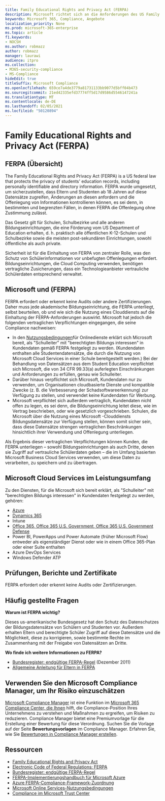 ```yaml
---
title: Family Educational Rights and Privacy Act (FERPA)
description: Microsoft richtet sich an die Anforderungen des US Family Educational Rights and Privacy Act.
keywords: Microsoft 365, Compliance, Angebote
localization_priority: None
ms.prod: microsoft-365-enterprise
ms.topic: article
f1.keywords:
- NOCSH
ms.author: robmazz
author: robmazz
manager: laurawi
audience: itpro
ms.collection:
- M365-security-compliance
- MS-Compliance
hideEdit: true
titleSuffix: Microsoft Compliance
ms.openlocfilehash: 659ce7a4de3779a81731133bb9077d5bff04b473
ms.sourcegitcommit: 21ed42335efd37774ff5d17d9586d5546147241a
ms.translationtype: MT
ms.contentlocale: de-DE
ms.lasthandoff: 02/05/2021
ms.locfileid: "50120894"
---
```

# <a name="family-educational-rights-and-privacy-act-ferpa"></a>Family Educational Rights and Privacy Act (FERPA)

## <a name="ferpa-overview"></a>FERPA (Übersicht)

The Family Educational Rights and Privacy Act (FERPA) is a US federal law that protects the privacy of students' education records, including personally identifiable and directory information. FERPA wurde umgesetzt, um sicherzustellen, dass Eltern und Studenten ab 18 Jahren auf diese Datensätze zugreifen, Änderungen an diesen anfordern und die Offenlegung von Informationen kontrollieren können, es sei denn, in bestimmten und begrenzten Fällen, in denen FERPA die Offenlegung ohne Zustimmung zulässt.

Das Gesetz gilt für Schulen, Schulbezirke und alle anderen Bildungseinrichtungen, die eine Förderung vom US Department of Education erhalten, d. h. praktisch alle öffentlichen K-12-Schulen und Schulbezirke sowie die meisten post-sekundären Einrichtungen, sowohl öffentliche als auch private.

Sicherheit ist für die Einhaltung von FERPA von zentraler Rolle, was den Schutz von Schülerinformationen vor unbefugten Offenlegungen erfordert. Bildungseinrichtungen, die Cloud Computing verwenden, benötigen vertragliche Zusicherungen, dass ein Technologieanbieter vertrauliche Schülerdaten entsprechend verwaltet.

## <a name="microsoft-and-ferpa"></a>Microsoft und (FERPA)

FERPA erfordert oder erkennt keine Audits oder andere Zertifizierungen. Daher muss jede akademische Bildungseinrichtung, die FERPA unterliegt, selbst beurteilen, ob und wie sich die Nutzung eines Clouddiensts auf die Einhaltung der FERPA-Anforderungen auswirkt. Microsoft hat jedoch die folgenden vertraglichen Verpflichtungen eingegangen, die seine Compliance nachweisen:

- In den [Nutzungsbedingungen](https://aka.ms/Online-Services-Terms)für Onlinedienste erklärt sich Microsoft bereit, als "Schulleiter" mit "berechtigten Bildungs interessen" in Kundendaten gemäß FERPA festgelegt zu werden. (Kundendaten enthalten alle Studentendatensätze, die durch die Nutzung von Microsoft Cloud Services in einer Schule bereitgestellt werden.) Bei der Behandlung von Datensätzen aus dem Student Education verpflichtet sich Microsoft, die von 34 CFR 99.33(a) auferlegten Einschränkungen und Anforderungen zu erfüllen, genau wie Schulleiter.
- Darüber hinaus verpflichtet sich Microsoft, Kundendaten nur zu verwenden, um Organisationen cloudbasierte Dienste und kompatible Zwecke (z. B. die Verbesserung der Schadsoftwareerkennung) zur Verfügung zu stellen, und verwendet keine Kundendaten für Werbung.
- Microsoft verpflichtet sich außerdem vertraglich, Kundendaten nicht offen zu legen, es sei denn, die Bildungseinrichtung leitet diese, wie im Vertrag beschrieben, oder wie gesetzlich vorgeschrieben. Schulen, die Microsoft über die Nutzung eines Microsoft -Clouddiensts Bildungsdatensätze zur Verfügung stellen, können somit sicher sein, dass diese Datensätze strengen vertraglichen Beschränkungen hinsichtlich ihrer Verwendung und Offenlegung unterliegen.

Als Ergebnis dieser vertraglichen Verpflichtungen können Kunden, die FERPA unterliegen – sowohl Bildungseinrichtungen als auch Dritte, denen sie Zugriff auf vertrauliche Schülerdaten geben – die im Umfang basierten Microsoft Business Cloud Services verwenden, um diese Daten zu verarbeiten, zu speichern und zu übertragen.

## <a name="microsoft-in-scope-cloud-services"></a>Microsoft Cloud Services im Leistungsumfang

Zu den Diensten, für die Microsoft sich bereit erklärt, als "Schulleiter" mit "berechtigten Bildungs interessen" in Kundendaten festgelegt zu werden, gehören:

- [Azure](https://aka.ms/AzureCompliance)
- [Dynamics 365](https://aka.ms/d365-compliance-list)
- Intune
- [Office 365, Office 365 U.S. Government, Office 365 U.S. Government Defense](https://go.microsoft.com/fwlink/p/?LinkID=2077751)
- Power BI, PowerApps und Power Automate (früher Microsoft Flow) entweder als eigenständiger Dienst oder wie in einem Office 365-Plan oder einer Suite enthalten
- Azure DevOps Services
- Windows Defender ATP

## <a name="audits-reports-and-certificates"></a>Prüfungen, Berichte und Zertifikate

FERPA erfordert oder erkennt keine Audits oder Zertifizierungen.

## <a name="frequently-asked-questions"></a>Häufig gestellte Fragen

**Warum ist FERPA wichtig?**

Dieses us-amerikanische Bundesgesetz hat den Schutz des Datenschutzes der Bildungsdatensätze von Schülern und Studenten vor. Außerdem erhalten Eltern und berechtigte Schüler Zugriff auf diese Datensätze und die Möglichkeit, diese zu korrigieren, sowie bestimmte Rechte im Zusammenhang mit der Freigabe von Datensätzen an Dritte.

**Wo finde ich weitere Informationen zu FERPA?**

- [Bundesregister: endgültige FERPA-Regel](https://aka.ms/ferpa-reg) (Dezember 2011)
- [Allgemeine Anleitung für Eltern in FERPA](https://www2.ed.gov/policy/gen/guid/fpco/ferpa/parents.html)

## <a name="use-microsoft-compliance-manager-to-assess-your-risk"></a>Verwenden Sie den Microsoft Compliance Manager, um Ihr Risiko einzuschätzen

[Microsoft Compliance Manager](/microsoft-365/compliance/compliance-manager) ist eine Funktion im [Microsoft 365 Compliance Center, die Ihnen](/microsoft-365/compliance/microsoft-365-compliance-center) hilft, die Compliance-Position Ihres Unternehmens zu verstehen und Maßnahmen zu ergreifen, um Risiken zu reduzieren. Compliance Manager bietet eine Premiumvorlage für die Erstellung einer Bewertung für diese Verordnung. Suchen Sie die Vorlage auf der Seite **Bewertungsvorlagen** im Compliance Manager. Erfahren Sie, wie Sie [Bewertungen in Compliance Manager erstellen](/microsoft-365/compliance/compliance-manager-assessments).

## <a name="resources"></a>Ressourcen

- [Family Educational Rights and Privacy Act](https://www.ed.gov/policy/gen/guid/fpco/ferpa/index.html)
- [Electronic Code of Federal Regulations: FERPA](https://aka.ms/FERPA-GPO)
- [Bundesregister: endgültige FERPA-Regel](https://aka.ms/ferpa-reg)
- [FERPA-Implementierungshandbuch für Microsoft Azure](https://aka.ms/azureferpa)
- [Azure FERPA-Compliance-Framework-Zuordnung](https://aka.ms/AzureFERPAMapping)
- [Microsoft Online Services-Nutzungsbedingungen](https://aka.ms/Online-Services-Terms)
- [Compliance im Microsoft Trust Center](https://www.microsoft.com/trust-center/compliance/compliance-overview)
